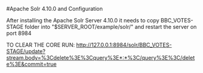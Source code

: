 #Apache Solr 4.10.0 and Configuration

After installing the Apache Solr Server 4.10.0 it needs to copy BBC_VOTES-STAGE folder into  "$SERVER_ROOT/example/solr/" and restart the server on port 8984

TO CLEAR THE CORE RUN:
http://127.0.0.1:8984/solr/BBC_VOTES-STAGE/update?stream.body=%3Cdelete%3E%3Cquery%3E*:*%3C/query%3E%3C/delete%3E&commit=true
